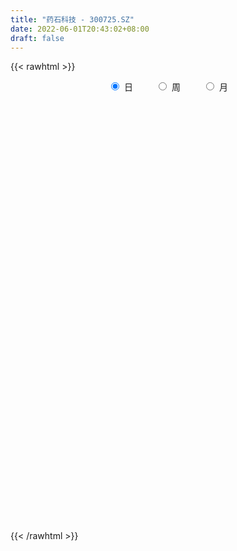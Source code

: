 ```yaml
---
title: "药石科技 - 300725.SZ"
date: 2022-06-01T20:43:02+08:00
draft: false
---
```

{{< rawhtml >}}
    <div style="text-align: center">
        <label style="padding: 1rem;"><input style="margin-right: .5rem" type="radio" name="period" value="D" checked onclick="period_change(this)">日</label>
        <label style="padding: 1rem;"><input style="margin-right: .5rem" type="radio" name="period" value="W" onclick="period_change(this)">周</label>
        <label style="padding: 1rem;"><input style="margin-right: .5rem" type="radio" name="period" value="M" onclick="period_change(this)">月</label>
    </div>
    <div id="chart" style="height: 700px;"></div> 
    <script type="text/javascript">
        const D_v = [33863.08,26511.89,34004.11,22680.27,19001.5,31958.99,26882.99,28673.22,31084.97,33733.54,23277.93,32122.36,61059.12,31422.65,27610.9,34484.71,32887.93,26467.72,24518.94,22351.27,29110.18,37758.48,31054.78,33489.51,24649.43,28456.05,25084.94,26660.02,32921.06,39202.74,39012.94,80985.66,44594.82,35699.3,26377.48,49753.84,26483.76,27210.29,22604.46,28954.74,23092.32,17943.94,22964.27,22044.1,27056.85,60552.23,37152.5,35891.63,32880.86,24585.63,102450.79,69975.99,49350.46,51560.68,50625.31,36032.06,26279.16,20526.63,27777.16,26696.33,27755.58,32723.06,32076.69,22587.99,27337.41,27188.07,42184.66,21292.54,24043.1,20865.3,26245.89,21881.03,32505.96,24417.13,18939.12,62160.14,29836.85,28473.75,23714.11,29894.5,26989.0,47034.22,41536.75,32042.44,48394.99,37348.62,28543.33,33649.68,31289.78,30322.82,24349.72,27334.12,40209.47,41960.39,29794.67,23661.32,19296.4,27483.8,28466.71,31708.4,25292.65,18310.23,23086.6,17320.75,22036.06,28480.19,93947.36,110498.97,82255.57,69949.87,52779.62,53476.63,53410.9,39421.12,43450.33,52734.88,54683.89,38809.81,36227.69,27067.04,32499.01,18169.28,17240.73,35943.45,19584.75,22825.17,42680.63,64158.82,34097.51,27863.35,22816.56,22158.96,18018.3,14157.76,14060.14,33334.89,28269.12,37800.67,43109.03,23526.66,59984.28,47240.19,44462.32,37731.23,23178.33,22286.21,16206.17,15676.29,20466.06,37046.97,19486.42,21003.22,20562.58,67608.03,36788.88,29917.49,51759.88,33339.56,19161.99,24399.79,17066.66,15600.27,21943.49,27161.33,24873.52,47474.36,29528.84,23636.18,22722.02,29616.78,86644.65,68165.99,51878.36,43757.55,43900.66,41783.85,37637.4,46898.64,104252.38,58366.0,32897.0,28789.57,35393.53,28188.91,31121.13,41818.99,85566.69,47844.08,51438.17,38605.17,32824.88,46353.08,34165.46,33700.43,48685.94,48281.82,37250.54,28517.8,35624.86,51614.7,86222.91,101995.35,119822.72,73591.98,129799.42,110809.29,77517.84,50670.87,42706.6,49392.16,47778.8,48710.85,30965.63,36932.53,55089.48,29900.53,33530.29,32636.33,32575.61,35033.29,31898.6,35452.64,30080.77,26498.05,30109.9,35258.56,34052.29,34802.78,45953.29,69035.18,29331.45,21889.04,20508.83,20154.31,43848.21,42595.47,28576.29,44102.29,37229.22,19631.12,18597.55,44824.62,29921.08,33760.11,22304.83,23032.54,31535.16,20067.63,35166.1,25462.23]
const D_histogram = [0.0,-0.0357378917,0.1697317132,0.1208344326,0.0481717036,-0.2443712016,-0.1980746546,0.0771315297,-0.2865152171,-0.7341144781,-0.8499030131,-0.3119229122,0.3166891099,0.8248430414,1.13452778,1.3801297725,1.2472662818,0.5762616769,0.4474064459,0.4962545578,0.8480739704,1.4651405333,1.8356094777,1.4880140568,1.209977565,1.0262853861,0.9945323997,0.5838826937,0.3024739282,-0.5080033585,-1.2024803316,-2.3575486734,-2.6766477978,-2.75399772,-2.615247183,-1.8905328598,-1.1972666402,-0.6256097308,-0.272950108,-0.1985867246,-0.0876723142,-0.0251951157,0.3508729346,0.2679940818,-0.190707401,-1.1527715772,-1.6306066777,-1.2847749752,-0.5087232918,-0.1292299461,2.0153399583,3.6354554032,4.4883843249,4.8986875068,4.4104887191,4.0772985735,3.5048228471,2.8362983095,2.1170076021,1.6253316684,0.7872107833,-0.4607626193,-1.0222979397,-1.3030627007,-1.7156279039,-1.820228421,-1.1644042567,-0.7778057657,-1.0845201399,-1.3509429751,-1.581448223,-1.6997246266,-1.5231565536,-1.7546925901,-1.799581581,-0.2940660911,0.6141808907,0.7327465021,0.478019504,0.4514981672,0.5339114159,1.1979032285,1.7721500613,1.982864822,2.3700795847,2.4491039916,2.4286206761,2.4217165559,2.1775733631,1.8072466378,1.1727371128,1.0318360482,0.348920659,-0.7701789034,-1.6031956824,-1.8215677958,-2.1419765828,-1.7841601996,-1.8934291607,-1.2381667358,-1.0357059927,-1.0927583063,-1.2246621961,-1.167861201,-1.3453729544,-1.5367601779,-4.0092575735,-5.2985494981,-6.3549667372,-7.1662031177,-7.1037543106,-6.8400727781,-6.5684723919,-6.0556883059,-5.159753971,-4.1188633221,-2.8121234088,-1.5865557962,-0.519720678,0.3437436754,0.8556402017,1.1407323686,1.4607668692,1.5394511279,1.5051769694,1.6154488255,2.1476430804,2.8661861645,3.1244517577,3.244595709,3.270856223,2.8171787466,2.6352607137,2.1479357315,1.7770178783,2.0407349041,2.0940778336,1.6474234032,1.0257407209,0.5594544869,-0.3025487791,-0.5230330933,-0.5520373299,-0.9432611538,-0.8987675471,-0.7135612157,-0.7577570156,-0.6251581163,-0.4944875913,0.0166245578,0.334116747,0.7521629509,0.9626310999,-0.0193961668,-0.9219481423,-1.5459443375,-2.1282295436,-2.177383556,-2.060340408,-1.712294258,-1.4175972627,-1.1864249426,-0.6905000847,-0.217706449,-0.1168276471,-0.4436182789,-0.7459058714,-0.7593801161,-0.9103974757,-1.004253718,-1.4488284686,-1.9608984716,-1.8974760208,-1.8061124089,-1.6506836833,-1.5099017285,-1.4447800478,-1.1208768149,-0.2133245123,0.447534037,0.9410807621,1.2021866733,1.3522296867,1.3527900427,1.5347899223,1.5513540911,1.8644261791,2.0740101612,2.2381156912,2.2125936037,2.0402608485,1.7936955211,1.4271150362,0.9680902613,0.5112701585,0.5259757012,0.5872803308,0.439667495,0.0740332911,0.0438513429,0.4947171526,1.1234143074,1.7750862109,1.7762612846,2.3311687431,2.6856485447,2.4194644382,2.1517765035,1.8265421144,1.7461591759,1.4531649492,1.0989458747,0.6617895003,0.1698070282,-0.4153751864,-0.9667234707,-1.1804943992,-1.5408385502,-1.5596644841,-1.4103076926,-1.1103746028,-1.0489819218,-1.1047440264,-1.2221136379,-1.2625839893,-1.5702208397,-1.6152592144,-1.3945751445,-1.3628995899,-0.6932821093,-0.2393544071,0.0791073766,0.3934281778,0.61247473,0.9369777747,1.4526602784,1.7259746758,1.8584721272,1.7249625732,1.4922480748,1.3867559711,1.5797156531,1.5356757971,1.0196185462,0.7008602459,0.404729392,0.2962881746,0.1796703414,0.1944575692,0.1978529519]
const D_fast = [0.0,-0.0446723647,0.2032301686,0.1845414961,0.123921693,-0.2297140125,-0.2329361293,0.0615529375,-0.3737226135,-1.0048504941,-1.3331147823,-0.8731154095,-0.1653311099,0.5490335819,1.1423502655,1.7329847012,1.9119377809,1.3849985952,1.3679949757,1.5409067271,2.1047446322,3.0880963285,3.9174676424,3.9418757356,3.9663336351,4.0392128026,4.2560929162,3.9914138837,3.7856236002,2.8481454739,1.8530484179,0.1085929078,-0.8796681661,-1.6455175184,-2.160578777,-1.9084976689,-1.5145481093,-1.0992936325,-0.8148715367,-0.7901548345,-0.7011585027,-0.6449800831,-0.1811937991,-0.1970741315,-0.7034524646,-1.953709535,-2.8391963049,-2.8145583462,-2.1656874858,-1.8185016266,0.8299032674,3.358882563,5.333907566,6.9688826246,7.5833060166,8.2694405145,8.5731704998,8.6137205396,8.4236817327,8.3383387161,7.6970205269,6.3338564695,5.5167466641,4.9102162279,4.0687440488,3.5090864264,3.8738095265,4.0659565761,3.4881121669,2.8839535879,2.2580862843,1.7148787241,1.5106576587,0.8404484746,0.3456640885,1.7776630557,2.83945526,3.141207497,3.005985375,3.0923385799,3.3082296826,4.2716973023,5.2889816505,5.9954126167,6.9751472755,7.6664476803,8.2531195338,8.8516445526,9.1518947006,9.2333796348,8.8920543879,9.0091123354,8.413427111,7.1017828227,5.8679671232,5.1942030608,4.3383001281,4.2500764614,3.6674502102,4.0131709511,3.956705196,3.6264633058,3.188393867,2.9532295618,2.4393745698,1.8637973018,-1.6110144871,-4.2249437863,-6.8701027097,-9.4728898695,-11.1863796401,-12.6327163021,-14.0032340139,-15.0043720044,-15.3983761622,-15.3872013438,-14.7834922828,-13.9545636192,-13.0176586705,-12.0682583983,-11.3424518215,-10.7721765625,-10.0869503446,-9.6234033039,-9.2813832201,-8.7672491576,-7.6981441326,-6.2630545074,-5.2236759748,-4.2923830962,-3.4484085265,-3.1977913162,-2.7208941707,-2.67123522,-2.5978986037,-1.8239978518,-1.2471354639,-1.2819340436,-1.6471815456,-1.9736041579,-2.9112446186,-3.2624872062,-3.4295007753,-4.0565398876,-4.2367381677,-4.2299221402,-4.4635571941,-4.4872478237,-4.4801991966,-3.9649309081,-3.5639095322,-2.9578225905,-2.5066966665,-3.4935729749,-4.6266119861,-5.6370942656,-6.7514368576,-7.344936759,-7.742978713,-7.8230061275,-7.8827084479,-7.9481423634,-7.6248425266,-7.2064755032,-7.1348036131,-7.5724988147,-8.061262875,-8.2645821487,-8.6431988772,-8.988118549,-9.7949004167,-10.7971950377,-11.2081415921,-11.5683060824,-11.8255482776,-12.062241755,-12.3583150862,-12.314631057,-11.4604098825,-10.687667824,-9.9588509084,-9.3971983288,-8.9090978938,-8.5703400271,-8.0046426668,-7.6002399753,-6.8210613426,-6.0929748202,-5.3693403674,-4.841714054,-4.503981597,-4.3021230441,-4.31192477,-4.5289269795,-4.8579295428,-4.7117300748,-4.5036053625,-4.5413013245,-4.8884272056,-4.9076463181,-4.3331012202,-3.4235504886,-2.3281070324,-1.8828666375,-0.7451669933,0.2807249445,0.6194069476,0.8896631387,1.0210642783,1.3772211338,1.4475181444,1.3680355385,1.0963265391,0.6467958241,-0.0422301871,-0.835259339,-1.3441538673,-2.0897076559,-2.4984497108,-2.7016698425,-2.6793304034,-2.8801832028,-3.2121313141,-3.635029335,-3.9911456837,-4.691337744,-5.1401909224,-5.2681506385,-5.5771999815,-5.0809030282,-4.6868139277,-4.3485753,-3.9358974543,-3.5637322196,-3.0049847312,-2.1261371579,-1.4213290915,-0.8242136083,-0.5264825191,-0.3861349988,-0.1449381097,0.4429504855,0.7828295789,0.5216769645,0.3781337257,0.1831852198,0.148816046,0.0771157982,0.1405174183,0.193376039]
const D_slow = [0.0,-0.0089344729,0.0334984554,0.0637070635,0.0757499894,0.014657189,-0.0348614746,-0.0155785922,-0.0872073965,-0.270736016,-0.4832117693,-0.5611924973,-0.4820202198,-0.2758094595,0.0078224855,0.3528549286,0.6646714991,0.8087369183,0.9205885298,1.0446521692,1.2566706618,1.6229557952,2.0818581646,2.4538616788,2.7563560701,3.0129274166,3.2615605165,3.4075311899,3.483149672,3.3561488324,3.0555287495,2.4661415811,1.7969796317,1.1084802017,0.4546684059,-0.017964809,-0.3172814691,-0.4736839018,-0.5419214288,-0.5915681099,-0.6134861884,-0.6197849674,-0.5320667337,-0.4650682133,-0.5127450635,-0.8009379578,-1.2085896273,-1.529783371,-1.656964194,-1.6892716805,-1.1854366909,-0.2765728401,0.8455232411,2.0701951178,3.1728172976,4.1921419409,5.0683476527,5.7774222301,6.3066741306,6.7130070477,6.9098097435,6.7946190887,6.5390446038,6.2132789286,5.7843719527,5.3293148474,5.0382137832,4.8437623418,4.5726323068,4.234896563,3.8395345073,3.4146033507,3.0338142123,2.5951410647,2.1452456695,2.0717291467,2.2252743694,2.4084609949,2.5279658709,2.6408404127,2.7743182667,3.0737940738,3.5168315892,4.0125477947,4.6050676908,5.2173436887,5.8244988578,6.4299279967,6.9743213375,7.4261329969,7.7193172751,7.9772762872,8.064506452,7.8719617261,7.4711628055,7.0157708566,6.4802767109,6.034236661,5.5608793708,5.2513376869,4.9924111887,4.7192216121,4.4130560631,4.1210907629,3.7847475243,3.4005574798,2.3982430864,1.0736057119,-0.5151359724,-2.3066867519,-4.0826253295,-5.792643524,-7.434761622,-8.9486836985,-10.2386221912,-11.2683380218,-11.971368874,-12.368007823,-12.4979379925,-12.4120020737,-12.1980920232,-11.9129089311,-11.5477172138,-11.1628544318,-10.7865601895,-10.3826979831,-9.845787213,-9.1292406719,-8.3481277325,-7.5369788052,-6.7192647495,-6.0149700628,-5.3561548844,-4.8191709515,-4.374916482,-3.8647327559,-3.3412132975,-2.9293574467,-2.6729222665,-2.5330586448,-2.6086958396,-2.7394541129,-2.8774634454,-3.1132787338,-3.3379706206,-3.5163609245,-3.7058001784,-3.8620897075,-3.9857116053,-3.9815554659,-3.8980262791,-3.7099855414,-3.4693277664,-3.4741768081,-3.7046638437,-4.0911499281,-4.623207314,-5.167553203,-5.682638305,-6.1107118695,-6.4651111852,-6.7617174208,-6.934342442,-6.9887690542,-7.017975966,-7.1288805357,-7.3153570036,-7.5052020326,-7.7328014015,-7.983864831,-8.3460719482,-8.8362965661,-9.3106655713,-9.7621936735,-10.1748645943,-10.5523400265,-10.9135350384,-11.1937542421,-11.2470853702,-11.135201861,-10.8999316704,-10.5993850021,-10.2613275805,-9.9231300698,-9.5394325892,-9.1515940664,-8.6854875216,-8.1669849814,-7.6074560586,-7.0543076576,-6.5442424455,-6.0958185652,-5.7390398062,-5.4970172409,-5.3691997013,-5.237705776,-5.0908856933,-4.9809688195,-4.9624604967,-4.951497661,-4.8278183728,-4.546964796,-4.1031932433,-3.6591279221,-3.0763357364,-2.4049236002,-1.8000574906,-1.2621133648,-0.8054778362,-0.3689380422,-0.0056468049,0.2690896638,0.4345370389,0.4769887959,0.3731449993,0.1314641316,-0.1636594681,-0.5488691057,-0.9387852267,-1.2913621499,-1.5689558006,-1.831201281,-2.1073872876,-2.4129156971,-2.7285616944,-3.1211169043,-3.524931708,-3.8735754941,-4.2143003916,-4.3876209189,-4.4474595207,-4.4276826765,-4.3293256321,-4.1762069496,-3.9419625059,-3.5787974363,-3.1473037673,-2.6826857355,-2.2514450922,-1.8783830736,-1.5316940808,-1.1367651675,-0.7528462182,-0.4979415817,-0.3227265202,-0.2215441722,-0.1474721286,-0.1025545432,-0.0539401509,-0.0044769129]
const D_data = [['2021-05-21', 144.5, 146.21, 141.5, 147.89],['2021-05-24', 146.52, 145.65, 140.3, 148.0],['2021-05-25', 146.21, 149.19, 145.86, 152.88],['2021-05-26', 147.3, 146.55, 146.26, 150.2],['2021-05-27', 145.77, 146.0, 145.0, 147.63],['2021-05-28', 147.09, 142.18, 140.8, 147.3],['2021-05-31', 141.12, 145.58, 140.44, 145.6],['2021-06-01', 145.01, 149.27, 144.0, 149.86],['2021-06-02', 149.0, 140.93, 140.7, 149.79],['2021-06-03', 140.03, 137.24, 136.6, 141.76],['2021-06-04', 135.99, 139.18, 135.0, 141.8],['2021-06-07', 139.29, 147.98, 137.25, 147.98],['2021-06-08', 147.03, 152.21, 147.03, 158.98],['2021-06-09', 150.48, 154.19, 147.67, 155.99],['2021-06-10', 153.78, 154.69, 151.82, 155.7],['2021-06-11', 154.98, 156.43, 153.8, 158.6],['2021-06-15', 154.38, 153.12, 151.58, 157.49],['2021-06-16', 152.66, 145.03, 144.18, 153.99],['2021-06-17', 145.59, 150.19, 143.2, 150.74],['2021-06-18', 152.0, 152.72, 148.72, 153.5],['2021-06-21', 150.5, 158.31, 150.5, 159.59],['2021-06-22', 159.01, 165.4, 156.75, 165.68],['2021-06-23', 165.42, 166.58, 163.0, 168.5],['2021-06-24', 165.06, 159.3, 156.76, 166.98],['2021-06-25', 159.58, 159.93, 157.17, 163.0],['2021-06-28', 160.5, 161.17, 156.96, 161.99],['2021-06-29', 161.17, 163.75, 159.23, 165.8],['2021-06-30', 163.21, 158.91, 156.99, 164.0],['2021-07-01', 158.38, 159.5, 156.11, 164.0],['2021-07-02', 158.9, 150.31, 148.9, 158.9],['2021-07-05', 149.24, 147.45, 144.02, 152.5],['2021-07-06', 145.01, 135.62, 131.67, 148.8],['2021-07-07', 135.61, 140.38, 135.0, 141.88],['2021-07-08', 141.9, 140.36, 140.0, 145.44],['2021-07-09', 137.8, 141.19, 136.11, 143.0],['2021-07-12', 140.88, 149.1, 137.29, 150.97],['2021-07-13', 148.0, 151.29, 148.0, 153.39],['2021-07-14', 151.5, 152.41, 149.6, 156.57],['2021-07-15', 152.0, 151.74, 149.4, 153.98],['2021-07-16', 149.75, 149.14, 146.12, 153.13],['2021-07-19', 148.18, 149.9, 147.77, 152.52],['2021-07-20', 149.0, 149.63, 147.2, 152.57],['2021-07-21', 151.0, 154.8, 149.5, 155.8],['2021-07-22', 154.8, 150.02, 148.5, 155.44],['2021-07-23', 148.55, 143.8, 142.0, 149.88],['2021-07-26', 143.29, 133.0, 127.23, 143.59],['2021-07-27', 132.0, 133.9, 131.38, 139.38],['2021-07-28', 133.27, 142.5, 133.27, 143.36],['2021-07-29', 142.55, 149.99, 142.5, 150.8],['2021-07-30', 149.96, 147.66, 145.2, 149.96],['2021-08-02', 153.12, 177.19, 152.97, 177.19],['2021-08-03', 177.2, 183.0, 174.07, 185.0],['2021-08-04', 180.74, 183.4, 176.78, 184.6],['2021-08-05', 181.93, 185.26, 181.93, 191.48],['2021-08-06', 183.83, 177.9, 176.66, 186.47],['2021-08-09', 183.24, 181.55, 179.07, 185.0],['2021-08-10', 182.21, 179.8, 176.5, 184.39],['2021-08-11', 180.9, 178.55, 173.71, 181.0],['2021-08-12', 177.36, 177.0, 174.5, 180.62],['2021-08-13', 176.91, 179.0, 175.56, 181.33],['2021-08-16', 175.01, 172.99, 171.09, 178.68],['2021-08-17', 174.0, 163.3, 161.7, 174.0],['2021-08-18', 165.49, 167.35, 164.31, 172.29],['2021-08-19', 166.5, 168.56, 164.55, 170.58],['2021-08-20', 167.81, 164.67, 161.0, 168.58],['2021-08-23', 164.67, 166.5, 160.38, 170.88],['2021-08-24', 168.0, 177.07, 164.27, 180.36],['2021-08-25', 174.3, 176.45, 173.0, 177.88],['2021-08-26', 176.0, 167.9, 167.8, 176.0],['2021-08-27', 169.0, 166.5, 165.96, 173.5],['2021-08-30', 165.13, 165.0, 162.04, 170.5],['2021-08-31', 165.16, 164.66, 159.7, 166.69],['2021-09-01', 162.18, 167.68, 157.8, 171.4],['2021-09-02', 165.54, 161.5, 161.05, 167.97],['2021-09-03', 162.15, 162.0, 159.41, 165.19],['2021-09-06', 161.66, 184.86, 160.06, 190.0],['2021-09-07', 184.0, 184.36, 180.88, 185.98],['2021-09-08', 185.35, 178.12, 174.5, 185.97],['2021-09-09', 178.75, 173.91, 172.05, 182.5],['2021-09-10', 174.4, 176.75, 171.6, 178.74],['2021-09-13', 175.13, 179.05, 175.13, 185.77],['2021-09-14', 179.4, 189.48, 179.06, 193.75],['2021-09-15', 189.02, 193.38, 185.5, 199.88],['2021-09-16', 194.01, 193.0, 188.0, 197.5],['2021-09-17', 193.01, 199.2, 189.0, 208.0],['2021-09-22', 196.27, 199.24, 194.27, 209.08],['2021-09-23', 199.29, 200.9, 193.02, 204.5],['2021-09-24', 200.0, 203.82, 199.0, 209.5],['2021-09-27', 203.82, 202.97, 199.5, 210.8],['2021-09-28', 199.58, 202.35, 196.5, 209.7],['2021-09-29', 201.0, 198.59, 196.98, 205.8],['2021-09-30', 199.41, 204.68, 198.23, 208.3],['2021-10-08', 203.44, 197.35, 193.51, 208.5],['2021-10-11', 197.35, 187.96, 180.55, 200.79],['2021-10-12', 188.48, 186.39, 184.03, 195.5],['2021-10-13', 184.77, 190.9, 184.39, 194.33],['2021-10-14', 189.5, 187.53, 186.02, 193.33],['2021-10-15', 187.1, 195.45, 187.0, 196.6],['2021-10-18', 194.22, 189.62, 187.5, 196.43],['2021-10-19', 191.35, 200.2, 189.88, 202.5],['2021-10-20', 201.0, 196.67, 192.22, 202.5],['2021-10-21', 195.21, 193.65, 191.57, 199.8],['2021-10-22', 193.37, 191.92, 187.0, 195.37],['2021-10-25', 190.23, 193.73, 189.11, 195.97],['2021-10-26', 194.51, 190.02, 189.21, 199.8],['2021-10-27', 191.9, 188.2, 186.81, 194.4],['2021-10-28', 150.56, 150.56, 150.56, 155.0],['2021-10-29', 149.0, 151.69, 142.83, 152.5],['2021-11-01', 150.0, 143.6, 140.5, 150.73],['2021-11-02', 143.66, 135.97, 134.51, 143.67],['2021-11-03', 138.01, 138.7, 133.68, 138.8],['2021-11-04', 139.01, 135.8, 132.31, 139.29],['2021-11-05', 135.17, 131.02, 130.2, 139.38],['2021-11-08', 130.0, 129.93, 127.52, 132.39],['2021-11-09', 130.4, 132.68, 128.4, 133.0],['2021-11-10', 131.51, 134.49, 128.8, 135.68],['2021-11-11', 134.0, 139.75, 132.86, 141.42],['2021-11-12', 139.5, 142.1, 139.0, 144.38],['2021-11-15', 142.0, 143.71, 140.33, 147.96],['2021-11-16', 143.71, 144.55, 141.66, 146.59],['2021-11-17', 146.7, 142.6, 140.72, 149.7],['2021-11-18', 140.0, 141.0, 139.98, 145.0],['2021-11-19', 140.25, 142.45, 140.2, 142.75],['2021-11-22', 140.47, 140.09, 137.3, 141.4],['2021-11-23', 140.45, 138.45, 138.0, 141.0],['2021-11-24', 138.44, 140.21, 137.5, 141.65],['2021-11-25', 141.35, 147.31, 140.21, 148.98],['2021-11-26', 148.05, 153.7, 147.2, 161.72],['2021-11-29', 155.8, 151.74, 149.42, 158.85],['2021-11-30', 151.0, 152.46, 149.9, 153.06],['2021-12-01', 152.46, 153.28, 149.25, 156.58],['2021-12-02', 152.84, 147.64, 147.33, 154.18],['2021-12-03', 147.64, 150.7, 147.55, 153.5],['2021-12-06', 149.99, 146.25, 146.18, 150.88],['2021-12-07', 148.11, 146.3, 144.08, 148.99],['2021-12-08', 146.39, 154.91, 146.15, 156.18],['2021-12-09', 154.91, 154.28, 151.88, 156.99],['2021-12-10', 153.01, 148.0, 147.36, 153.42],['2021-12-13', 146.69, 143.58, 138.8, 146.69],['2021-12-14', 141.99, 142.84, 141.5, 147.3],['2021-12-15', 144.26, 134.01, 132.22, 144.35],['2021-12-16', 134.43, 138.4, 133.68, 140.95],['2021-12-17', 141.0, 139.29, 137.35, 145.89],['2021-12-20', 137.52, 132.58, 131.18, 139.9],['2021-12-21', 134.02, 135.9, 133.72, 136.98],['2021-12-22', 136.0, 137.15, 132.9, 137.98],['2021-12-23', 137.65, 133.55, 133.08, 138.0],['2021-12-24', 133.9, 134.91, 133.13, 136.62],['2021-12-27', 134.0, 134.59, 132.02, 136.3],['2021-12-28', 134.66, 140.34, 133.3, 142.17],['2021-12-29', 139.5, 139.74, 138.0, 143.38],['2021-12-30', 139.0, 142.89, 138.17, 143.38],['2021-12-31', 142.82, 142.17, 139.55, 143.34],['2022-01-04', 140.0, 125.01, 123.05, 140.0],['2022-01-05', 124.0, 120.0, 118.66, 124.0],['2022-01-06', 119.0, 117.8, 116.34, 119.99],['2022-01-07', 117.99, 112.95, 110.1, 118.79],['2022-01-10', 112.9, 115.49, 110.58, 117.76],['2022-01-11', 114.02, 115.28, 113.7, 116.33],['2022-01-12', 115.63, 117.08, 115.48, 118.92],['2022-01-13', 116.8, 116.0, 115.0, 118.8],['2022-01-14', 114.51, 114.64, 113.03, 116.5],['2022-01-17', 115.0, 118.2, 113.56, 118.26],['2022-01-18', 117.64, 119.18, 115.8, 123.43],['2022-01-19', 118.18, 114.94, 112.72, 118.18],['2022-01-20', 114.4, 107.73, 106.74, 115.39],['2022-01-21', 107.49, 104.82, 104.12, 108.5],['2022-01-24', 104.82, 105.92, 102.5, 106.85],['2022-01-25', 105.0, 101.99, 101.99, 106.63],['2022-01-26', 103.22, 100.15, 98.3, 103.22],['2022-01-27', 97.91, 92.14, 91.77, 99.36],['2022-01-28', 94.33, 86.1, 85.9, 94.5],['2022-02-07', 87.23, 89.25, 87.0, 91.89],['2022-02-08', 88.51, 87.17, 84.91, 89.5],['2022-02-09', 87.5, 85.83, 84.62, 87.64],['2022-02-10', 86.0, 83.7, 82.8, 86.0],['2022-02-11', 84.41, 80.59, 80.25, 84.6],['2022-02-14', 82.82, 82.28, 81.11, 84.99],['2022-02-15', 83.02, 90.8, 81.75, 93.6],['2022-02-16', 90.26, 90.46, 89.01, 93.0],['2022-02-17', 90.45, 90.48, 88.88, 92.12],['2022-02-18', 89.0, 88.94, 88.4, 90.6],['2022-02-21', 91.5, 88.2, 86.66, 91.66],['2022-02-22', 88.2, 86.38, 84.5, 88.49],['2022-02-23', 86.3, 88.92, 86.05, 89.67],['2022-02-24', 88.57, 87.29, 85.88, 91.5],['2022-02-25', 88.88, 92.0, 88.88, 97.94],['2022-02-28', 92.5, 92.5, 90.5, 94.51],['2022-03-01', 92.78, 93.55, 91.56, 95.8],['2022-03-02', 93.5, 92.29, 90.5, 93.55],['2022-03-03', 92.3, 90.65, 89.89, 92.62],['2022-03-04', 89.0, 89.22, 88.48, 91.85],['2022-03-07', 88.5, 86.5, 85.21, 89.2],['2022-03-08', 85.77, 83.26, 82.61, 88.01],['2022-03-09', 83.58, 80.62, 76.55, 84.33],['2022-03-10', 83.84, 84.99, 82.5, 86.36],['2022-03-11', 83.46, 85.49, 82.5, 87.44],['2022-03-14', 85.8, 82.33, 82.12, 86.3],['2022-03-15', 81.46, 77.7, 77.0, 82.98],['2022-03-16', 79.5, 80.17, 74.0, 80.99],['2022-03-17', 81.18, 86.86, 80.2, 90.77],['2022-03-18', 87.2, 92.0, 86.04, 94.29],['2022-03-21', 93.45, 96.31, 91.95, 97.73],['2022-03-22', 96.88, 90.8, 90.24, 96.88],['2022-03-23', 91.2, 100.42, 89.69, 107.66],['2022-03-24', 100.0, 102.0, 95.93, 104.17],['2022-03-25', 99.88, 96.21, 94.29, 99.88],['2022-03-28', 94.02, 96.36, 94.0, 99.8],['2022-03-29', 96.67, 95.48, 94.26, 97.93],['2022-03-30', 95.28, 98.8, 94.3, 98.99],['2022-03-31', 97.9, 96.38, 95.95, 101.95],['2022-04-01', 94.81, 94.9, 90.57, 96.28],['2022-04-06', 96.19, 92.47, 92.03, 96.6],['2022-04-07', 91.73, 89.66, 89.02, 93.45],['2022-04-08', 89.0, 85.53, 84.56, 89.75],['2022-04-11', 84.95, 82.35, 81.82, 84.96],['2022-04-12', 81.58, 83.64, 81.36, 84.0],['2022-04-13', 83.35, 79.1, 79.01, 83.37],['2022-04-14', 79.99, 81.0, 79.11, 82.27],['2022-04-15', 80.99, 82.11, 79.12, 83.68],['2022-04-18', 82.6, 84.0, 80.2, 84.53],['2022-04-19', 83.46, 80.88, 80.48, 84.1],['2022-04-20', 80.05, 78.28, 78.21, 80.76],['2022-04-21', 77.79, 75.78, 75.75, 79.48],['2022-04-22', 75.58, 74.95, 73.83, 76.32],['2022-04-25', 73.04, 69.1, 69.0, 73.04],['2022-04-26', 69.99, 69.68, 68.9, 72.8],['2022-04-27', 67.5, 71.75, 66.9, 72.11],['2022-04-28', 70.68, 68.38, 66.0, 71.14],['2022-04-29', 68.98, 76.84, 68.98, 77.95],['2022-05-05', 76.0, 76.18, 74.86, 77.3],['2022-05-06', 74.0, 75.88, 73.52, 76.8],['2022-05-09', 75.98, 77.11, 74.7, 78.69],['2022-05-10', 75.9, 77.16, 75.11, 79.23],['2022-05-11', 76.96, 80.0, 76.96, 83.1],['2022-05-12', 79.99, 85.1, 79.99, 87.67],['2022-05-13', 86.11, 85.0, 84.1, 87.0],['2022-05-16', 88.61, 85.36, 84.6, 92.28],['2022-05-17', 85.47, 83.11, 81.38, 85.98],['2022-05-18', 82.87, 81.87, 81.78, 84.74],['2022-05-19', 80.27, 83.46, 79.9, 83.87],['2022-05-20', 84.7, 88.44, 84.7, 89.0],['2022-05-23', 88.0, 86.99, 85.02, 88.97],['2022-05-24', 87.02, 80.49, 80.2, 88.0],['2022-05-25', 81.27, 81.33, 79.2, 81.86],['2022-05-26', 81.38, 80.35, 78.69, 81.5],['2022-05-27', 82.36, 81.86, 81.5, 85.86],['2022-05-30', 81.87, 81.32, 79.5, 83.17],['2022-05-31', 80.8, 82.83, 79.5, 83.44],['2022-06-01', 82.0, 82.89, 81.58, 83.6]]
const W_v = [22.0,106.0,1849.0,10333.0,372448.59,74977.18,196066.46,265195.27,153200.14,191116.22,168618.86,127211.86,106195.14,148048.0,68546.6,43112.07,137241.41,149001.61,120034.67,141114.57,120365.72,99400.9,116018.07,94517.01,75708.79,42633.8,69844.42,106692.56,136283.34,129420.39,65473.58,53059.79,63528.55,66801.52,64670.41,90950.56,88347.32,81192.25,50272.9,63028.1,45134.3,53139.88,71400.29,44122.06,57124.49,47557.3,27690.79,36041.87,53581.87,38728.85,58137.61,42537.12,56768.49,34047.36,29290.54,84764.86,48515.16,44429.94,32893.35,17380.98,22652.27,41132.99,71670.98,99513.39,59572.27,87284.32,73120.15,78044.24,105345.81,96527.91,116678.93,97626.74,98854.61,56882.34,98146.5,30681.24,73819.15,66225.94,87744.81,65717.68,42095.8,74975.95,154552.77,124545.56,139813.24,144042.03,198638.49,136750.89,86561.93,108944.85,140903.02,216879.35,216097.87,125742.43,93302.87,135210.59,160068.72,23478.36,131767.16,113030.06,85780.0,96550.12,102455.4,101746.1,108449.5,80726.82,86499.04,106184.19,92669.83,72841.76,75314.76,128182.18,155325.94,167795.89,179708.64,155978.52,183321.09,150563.06,145680.35,131867.58,145638.77,107478.76,125630.24,95622.89,127878.01,96890.02,103470.52,73903.02,124029.59,134787.73,137875.83,107996.66,96479.9,125126.18,163511.32,171098.68,129502.4,141982.44,121580.42,87240.48,139499.91,92435.81,78836.32,128217.09,125975.44,90318.02,68902.81,62940.27,52102.91,33342.84,97508.06,110459.41,87320.81,76747.13,110590.59,93667.41,68564.6,130361.31,81796.72,114320.89,114924.28,92173.43,146090.19,123743.68,144540.95,138493.13,115787.68,56066.82,76783.63,129609.65,113351.81,126325.88,97148.63,252002.69,134572.75,90859.64,98024.8,127384.58,172422.26,78305.67,133518.29,144158.9,134156.76,143652.65,186699.74,106225.86,156062.38,152324.81,226670.2,155007.09,113101.48,191062.85,323963.23,137311.34,142480.73,135573.67,123989.13,174079.35,195997.4,99541.63,113296.44,40209.47,142196.58,126864.59,272283.33,311872.59,229100.03,131203.75,185192.82,124954.68,127622.58,218322.48,115078.23,118565.25,186074.28,109568.27,150981.54,230785.62,218957.82,271203.59,222089.25,217065.38,202084.19,303975.62,511541.25,239259.28,122987.64,163676.05,154039.96,219102.1,51220.49,155683.11,164384.8,140553.72,80695.96]
const W_histogram = [0.0,0.248914416,0.792828532,1.735744504,2.7975489057,3.4830808699,4.2098617541,4.321904475,4.3651328781,4.4240692618,4.0764080125,3.332229958,1.9043808922,0.6176094778,-0.5004269231,-1.0837045938,-1.3307895766,-1.0046781301,-1.0468385174,-1.2521830116,-1.0463569599,-0.8378837107,-0.8096393429,-1.0248268236,-1.015739021,-1.0658730475,-1.0730191477,-0.8658722355,-0.5599782655,-0.9311344199,-1.1899501943,-1.5192436496,-1.6381137867,-1.5444388765,-1.5050531882,-1.1411354284,-0.8779161379,-0.8825054095,-1.1794098854,-1.3231867678,-1.4950376257,-1.5227926109,-1.3090480583,-1.0679610641,-0.9222146245,-0.8267223297,-0.6778709244,-0.815790473,-0.7833279639,-0.6909913669,-0.401210613,-0.3535107789,-0.1561800351,-0.1980331703,-0.2104456479,-0.0190269835,0.1081691434,0.0370517027,-0.0310234172,-0.1288945726,-0.1877502946,-0.0938113133,0.3009991396,0.612586835,0.8636823089,1.3031277791,1.7255755864,1.8056046304,2.3436424889,2.778374845,2.789483196,2.5097143352,2.0599510271,1.6721732052,1.502198518,0.9880494293,0.3826899001,-0.0475746818,-0.629533006,-0.7519804577,-1.0514586518,-1.0847497165,-1.2217811693,-1.2487962166,-1.1492028223,-1.3779379151,-1.8139880826,-1.9170351811,-1.8246166105,-1.6186982142,-0.9941108101,-0.4329532005,0.1026352574,0.3509332617,0.4641232043,0.6923503916,1.3082973888,1.4903213533,1.1728834226,1.0118967006,0.6391677114,0.3977008888,0.2066644521,-0.2518164753,-0.4928057949,-0.8305851949,-0.9248486078,-0.8226853461,-0.7855617062,-0.83000474,-0.7063234221,-0.2700407371,-0.1841960808,-0.1432943052,0.0106487498,0.2841729164,0.9933565179,1.3366145699,1.669003845,1.176895181,0.553593516,0.2723113826,-0.1458820924,-0.2117662497,-0.1253902038,-0.2280076688,-0.2117998488,0.0002506457,0.247851507,0.4256560824,0.9416014215,1.5239608136,1.7281550497,1.7975042933,2.253152546,2.8207979841,3.1618236683,2.9543505564,2.3841614607,2.2187315496,1.3726455294,0.5068182053,0.2633233067,0.7700562745,0.7360597808,-0.022541482,-0.5186423251,-1.0424232205,-1.1237549548,-0.7673150556,0.0335802204,-0.1109187896,-0.088691948,-0.2829476505,-0.9333653377,-1.5635245034,-2.1954298144,-2.146826722,-2.1582177799,-1.6038647449,-1.1380118341,-0.5325079587,0.6100287009,0.8253476826,2.2457197795,2.686739919,3.7662330125,5.2180435719,4.482304084,3.0669134077,1.1111316097,-0.3481016042,-1.3486323084,-1.8152042008,-1.9499164214,-1.3762568877,-1.3048516672,0.1080067623,0.5497943811,-0.1142463363,0.0506232377,0.3823023996,0.2297461509,-0.1531136657,0.6324035167,0.769999049,1.1894107635,0.6867109563,-0.337254455,-0.5441248971,-1.0749081332,-1.1913166588,0.6443244067,1.7461297312,1.3415362387,1.0422064258,0.4182040002,0.850951166,2.4128197033,3.4571556617,3.8745324365,3.345566251,2.5900846056,1.6223049358,-1.7736122367,-5.2611034399,-6.5849694747,-7.1530729805,-6.5057824143,-6.0252121463,-5.6414532424,-5.7091772483,-5.766988937,-5.0595754518,-6.2261540166,-6.5193658639,-6.9694800802,-8.0464342836,-8.5984531378,-7.8884045098,-6.7441545287,-5.7450628904,-4.9368603441,-3.6259257145,-2.2071261229,-1.1423376992,-0.8670213375,-0.7192720916,-0.8962633981,-0.6879249918,-0.4293032517,0.4915382491,1.4155695879,1.6504816448,1.9230432482]
const W_fast = [0.0,0.3111430199,1.053264269,2.430116367,4.1913079951,5.7476101768,7.5268564995,8.7193753392,9.8538869618,11.0188406609,11.6902814148,11.7791608497,10.827407007,9.6950379621,8.4518948304,7.5976910113,7.0179086343,7.0928505483,6.7889805316,6.2705902845,6.2148270963,6.2138294178,6.0396639498,5.5682697632,5.3234228106,5.0068205223,4.7314196351,4.7220984884,4.8879978921,4.2840581327,3.7277548097,3.018650442,2.4902518583,2.1978170493,1.8609394405,1.9395733432,1.9833135992,1.7580979753,1.1663410281,0.6917674537,0.1461571894,-0.2622959486,-0.3758134106,-0.4017166824,-0.4865238989,-0.5977121866,-0.6183285124,-0.9601956791,-1.1235651611,-1.2039764057,-1.0144983051,-1.0551761657,-0.8968904307,-0.9882518585,-1.053275748,-0.8666138296,-0.7123754167,-0.7742299319,-0.850060906,-0.9801557045,-1.0859490002,-1.0154628472,-0.5454026094,-0.0806682053,0.3863478458,1.1515752608,2.0054169648,2.5368471663,3.660795647,4.7901217143,5.4986008643,5.8462605874,5.9114850361,5.9417505154,6.1473254577,5.8801887264,5.3705016722,4.9283434199,4.1890018441,3.878559278,3.316216421,3.0117379272,2.5692611821,2.2300470806,2.0423397694,1.4691201977,0.5795730097,-0.0027328842,-0.3664684662,-0.5652246234,-0.1891649218,0.2637543876,0.8250016599,1.1610329796,1.3902537232,1.7915685084,2.7345898528,3.2891941557,3.2649770807,3.3569645338,3.1440274724,3.001985872,2.8626155483,2.3411805022,1.9769897338,1.4315640351,1.1060884702,1.0025803954,0.8433136087,0.59136939,0.5384698524,0.907242353,0.9470379891,0.9521161885,1.1087214309,1.4532888267,2.4108115575,3.088223252,3.8378634884,3.6399786196,3.1550753336,2.9418710459,2.4872070478,2.368381328,2.423409823,2.2637904408,2.2270482987,2.4391614546,2.7487251926,3.0329437886,3.7842894831,4.7476390786,5.3838720771,5.9025973941,6.9215337832,8.1943787174,9.3258603186,9.8569748458,9.8828261154,10.2720790916,9.7691544537,9.030031681,8.8523676091,9.5516146455,9.7016330969,8.9373964637,8.3116350393,7.5272483388,7.1649778658,7.3295890011,8.1388793322,7.9666506248,7.9667044794,7.7017118643,6.8179528426,5.7969125511,4.6161497865,4.1280461984,3.5771006955,3.7304875443,3.9118374965,4.3842143822,5.6792582171,6.1009141195,8.0827161612,9.1954212804,11.2164726271,13.9727940795,14.3576306126,13.7089682882,12.0309693926,10.4847107776,9.1470219963,8.2266490538,7.6044577278,7.8340530396,7.5792453433,9.0191054633,9.5983416774,8.9057393759,9.0832647594,9.5105195212,9.4153998102,8.9942615772,9.9378796388,10.2679749333,10.9847393386,10.6537172706,9.5454382455,9.2025365792,8.4030263098,7.9887886194,9.9855107866,11.5238485439,11.4546391111,11.4158609046,10.896409479,11.5418944364,13.7069678994,15.6155927734,17.0016026572,17.3090280345,17.2010675405,16.6388641046,12.799543873,7.9967768098,5.0266684064,2.6702966554,1.691141618,0.6654088495,-0.3611955572,-1.8562138752,-3.3557727981,-3.9132531759,-6.6363702448,-8.5594235582,-10.7519077944,-13.8404705688,-16.5421027074,-17.8041552069,-18.3459438579,-18.7831179423,-19.209130482,-18.8046772811,-17.9376592202,-17.1584552212,-17.0998941939,-17.1319629709,-17.5330201269,-17.4966629685,-17.3453670414,-16.3016409783,-15.0237172426,-14.3761847745,-13.622862359]
const W_slow = [0.0,0.062228604,0.260435737,0.694371863,1.3937590894,2.2645293069,3.3169947454,4.3974708642,5.4887540837,6.5947713991,7.6138734023,8.4469308918,8.9230261148,9.0774284843,8.9523217535,8.6813956051,8.3486982109,8.0975286784,7.835819049,7.5227732961,7.2611840561,7.0517131285,6.8493032927,6.5930965868,6.3391618316,6.0726935697,5.8044387828,5.5879707239,5.4479761576,5.2151925526,4.917705004,4.5378940916,4.1283656449,3.7422559258,3.3659926288,3.0807087716,2.8612297372,2.6406033848,2.3457509134,2.0149542215,1.6411948151,1.2604966624,0.9332346478,0.6662443817,0.4356907256,0.2290101432,0.0595424121,-0.1444052062,-0.3402371971,-0.5129850389,-0.6132876921,-0.7016653868,-0.7407103956,-0.7902186882,-0.8428301002,-0.847586846,-0.8205445602,-0.8112816345,-0.8190374888,-0.851261132,-0.8981987056,-0.9216515339,-0.846401749,-0.6932550403,-0.4773344631,-0.1515525183,0.2798413783,0.7312425359,1.3171531581,2.0117468694,2.7091176684,3.3365462522,3.851534009,4.2695773103,4.6451269398,4.8921392971,4.9878117721,4.9759181017,4.8185348502,4.6305397357,4.3676750728,4.0964876437,3.7910423513,3.4788432972,3.1915425916,2.8470581128,2.3935610922,1.9143022969,1.4581481443,1.0534735907,0.8049458882,0.6967075881,0.7223664025,0.8100997179,0.926130519,1.0992181168,1.426292464,1.7988728024,2.092093658,2.3450678332,2.504859761,2.6042849832,2.6559510962,2.5929969774,2.4697955287,2.26214923,2.030937078,1.8252657415,1.6288753149,1.42137413,1.2447932744,1.1772830902,1.13123407,1.0954104937,1.0980726811,1.1691159102,1.4174550397,1.7516086821,2.1688596434,2.4630834386,2.6014818176,2.6695596633,2.6330891402,2.5801475778,2.5488000268,2.4917981096,2.4388481474,2.4389108088,2.5008736856,2.6072877062,2.8426880616,3.223678265,3.6557170274,4.1050931007,4.6683812372,5.3735807333,6.1640366503,6.9026242894,7.4986646546,8.053347542,8.3965089244,8.5232134757,8.5890443024,8.781558371,8.9655733162,8.9599379457,8.8302773644,8.5696715593,8.2887328206,8.0969040567,8.1052991118,8.0775694144,8.0553964274,7.9846595148,7.7513181803,7.3604370545,6.8115796009,6.2748729204,5.7353184754,5.3343522892,5.0498493307,4.916722341,5.0692295162,5.2755664369,5.8369963817,6.5086813615,7.4502396146,8.7547505076,9.8753265286,10.6420548805,10.9198377829,10.8328123819,10.4956543048,10.0418532546,9.5543741492,9.2103099273,8.8840970105,8.911098701,9.0485472963,9.0199857122,9.0326415217,9.1282171216,9.1856536593,9.1473752429,9.3054761221,9.4979758843,9.7953285752,9.9670063142,9.8826927005,9.7466614762,9.4779344429,9.1801052782,9.3411863799,9.7777188127,10.1131028724,10.3736544788,10.4782054789,10.6909432704,11.2941481962,12.1584371116,13.1270702207,13.9634617835,14.6109829349,15.0165591688,14.5731561097,13.2578802497,11.611637881,9.8233696359,8.1969240323,6.6906209958,5.2802576852,3.8529633731,2.4112161388,1.1463222759,-0.4102162283,-2.0400576942,-3.7824277143,-5.7940362852,-7.9436495696,-9.9157506971,-11.6017893293,-13.0380550519,-14.2722701379,-15.1787515665,-15.7305330972,-16.016117522,-16.2328728564,-16.4126908793,-16.6367567288,-16.8087379768,-16.9160637897,-16.7931792274,-16.4392868305,-16.0266664193,-15.5459056072]
const W_data = [['2017-11-10', 5.3234, 6.3897, 5.3234, 6.3897],['2017-11-17', 7.0286, 10.2901, 7.0286, 10.2901],['2017-11-24', 11.3211, 16.5817, 11.3211, 16.5817],['2017-12-01', 18.2399, 26.7033, 18.2399, 26.7033],['2017-12-08', 29.3728, 35.6056, 26.2721, 35.6056],['2017-12-15', 38.0949, 38.4163, 36.1505, 39.1102],['2017-12-22', 36.0643, 46.2564, 34.9432, 49.361],['2017-12-29', 47.2364, 44.806, 44.3003, 53.0498],['2018-01-05', 44.9236, 48.5613, 42.5441, 49.7648],['2018-01-12', 47.8283, 53.43, 47.0404, 55.5782],['2018-01-19', 52.5284, 51.9796, 50.5684, 56.0564],['2018-01-26', 51.7444, 48.1693, 44.2964, 51.7444],['2018-02-02', 46.6484, 37.0482, 36.323, 46.7268],['2018-02-09', 36.5308, 33.7475, 32.4108, 37.1737],['2018-02-14', 34.316, 30.6703, 30.2156, 35.4371],['2018-02-23', 31.0662, 33.3791, 30.7879, 33.7868],['2018-03-02', 34.2062, 35.586, 33.6731, 37.9459],['2018-03-09', 35.7742, 43.2223, 35.4763, 44.9667],['2018-03-16', 43.5515, 39.6903, 37.6401, 44.7981],['2018-03-23', 39.263, 37.1462, 37.1462, 46.0996],['2018-03-30', 36.4563, 42.4343, 36.2603, 43.0772],['2018-04-04', 42.3677, 43.8573, 42.3677, 49.51],['2018-04-13', 43.0263, 42.5715, 40.9761, 46.6484],['2018-04-20', 41.5014, 39.2356, 39.2356, 45.5508],['2018-04-27', 39.5453, 41.5915, 38.8162, 42.599],['2018-05-04', 41.6307, 40.7879, 40.0549, 43.5868],['2018-05-11', 41.3759, 41.1603, 40.7409, 43.8652],['2018-05-18', 41.5523, 44.4242, 40.8271, 46.6484],['2018-05-25', 44.7777, 47.27, 43.9175, 48.1832],['2018-06-01', 48.9845, 38.7681, 38.1789, 49.3733],['2018-06-08', 39.21, 38.338, 37.7076, 40.7595],['2018-06-15', 38.1141, 35.4451, 35.3508, 38.5678],['2018-06-22', 34.9443, 36.2169, 32.1103, 36.4408],['2018-06-29', 36.2287, 38.0964, 35.233, 38.5737],['2018-07-06', 38.1023, 37.0595, 35.6513, 39.1628],['2018-07-13', 37.1243, 41.6197, 37.1243, 43.0043],['2018-07-20', 41.2368, 41.6728, 40.3942, 43.5522],['2018-07-27', 42.8511, 38.7033, 38.5972, 43.5228],['2018-08-03', 38.8859, 33.7483, 33.6187, 38.8859],['2018-08-10', 33.7424, 33.7777, 31.3503, 34.4435],['2018-08-17', 33.165, 31.6979, 31.6979, 34.5613],['2018-08-24', 31.5742, 31.9572, 30.3428, 32.5228],['2018-08-31', 32.2871, 34.5083, 31.9572, 36.5292],['2018-09-07', 34.5849, 35.2448, 33.925, 36.4114],['2018-09-14', 34.9502, 34.3787, 34.0252, 36.6117],['2018-09-21', 34.1725, 33.7483, 31.9336, 34.4671],['2018-09-28', 33.9368, 34.4965, 33.5833, 35.0386],['2018-10-12', 33.7011, 30.3251, 29.2941, 34.1136],['2018-10-19', 31.7274, 31.4976, 29.4885, 33.2887],['2018-10-26', 31.6979, 31.9336, 30.5196, 33.3358],['2018-11-02', 31.5094, 34.9266, 30.2368, 35.0563],['2018-11-09', 34.0664, 32.4108, 32.293, 34.7499],['2018-11-16', 32.1162, 34.6438, 31.8334, 34.9384],['2018-11-23', 34.5849, 31.8158, 31.7333, 34.5967],['2018-11-30', 31.4446, 31.7568, 30.932, 32.5817],['2018-12-07', 32.399, 34.5849, 31.9277, 34.8265],['2018-12-14', 34.4023, 34.5613, 33.2887, 35.5217],['2018-12-21', 34.5496, 32.1693, 31.203, 34.5496],['2018-12-28', 31.9159, 31.7156, 30.8554, 32.676],['2019-01-04', 31.4033, 30.7081, 29.4649, 31.804],['2019-01-11', 30.9379, 30.5196, 30.2309, 31.8275],['2019-01-18', 30.6315, 32.2871, 29.4885, 32.5228],['2019-01-25', 32.399, 37.3423, 32.399, 37.3423],['2019-02-01', 39.1805, 38.4735, 37.2951, 39.864],['2019-02-15', 38.9036, 39.752, 38.444, 40.3707],['2019-02-22', 39.805, 44.8131, 39.7579, 45.3257],['2019-03-01', 44.5833, 48.1655, 44.5833, 49.3733],['2019-03-08', 48.6015, 46.7279, 45.9738, 50.9641],['2019-03-15', 47.4939, 55.9604, 47.4939, 57.6101],['2019-03-22', 56.0782, 59.6015, 55.383, 65.3991],['2019-03-29', 58.6412, 58.0755, 53.421, 63.331],['2019-04-04', 58.6647, 56.2609, 55.3889, 60.6385],['2019-04-12', 57.0327, 54.4992, 53.6213, 59.2716],['2019-04-19', 54.8233, 55.0825, 54.075, 57.0916],['2019-04-26', 54.8527, 58.2111, 52.3192, 58.5646],['2019-04-30', 57.2566, 53.7215, 53.7097, 58.6765],['2019-05-10', 50.6695, 50.7959, 48.4319, 53.5153],['2019-05-17', 50.0591, 51.0262, 49.8902, 53.8431],['2019-05-24', 50.4966, 46.8047, 44.7861, 50.7038],['2019-05-31', 47.1271, 50.7729, 46.2674, 51.2718],['2019-06-06', 50.3201, 47.3266, 46.8277, 50.6578],['2019-06-14', 47.5953, 49.5065, 46.9736, 52.7455],['2019-06-21', 49.8672, 47.3804, 44.5788, 50.1589],['2019-06-28', 46.9736, 47.8409, 43.9111, 49.353],['2019-07-05', 48.9922, 49.138, 48.4396, 52.7915],['2019-07-12', 49.5295, 44.0876, 43.9878, 49.7367],['2019-07-19', 41.3014, 38.7762, 38.3771, 41.4396],['2019-07-26', 38.5383, 40.296, 36.0745, 41.3245],['2019-08-02', 40.6644, 41.455, 40.3343, 42.9286],['2019-08-09', 41.6238, 42.4835, 40.5262, 43.9034],['2019-08-16', 42.7905, 49.069, 42.2302, 51.1797],['2019-08-23', 49.1227, 51.0262, 45.7916, 51.0262],['2019-08-30', 49.8902, 53.6512, 49.7828, 54.4187],['2019-09-06', 53.5975, 52.4692, 51.8091, 55.8387],['2019-09-12', 53.229, 52.2082, 51.4253, 55.0942],['2019-09-20', 51.8091, 55.1863, 49.8979, 56.9977],['2019-09-27', 55.8694, 63.3222, 54.3343, 63.5064],['2019-09-30', 62.5624, 61.4034, 60.4439, 62.6391],['2019-10-11', 60.6819, 56.1227, 51.2718, 62.1172],['2019-10-18', 56.5065, 57.9801, 53.4977, 60.1216],['2019-10-25', 57.6271, 54.8869, 54.2038, 59.3617],['2019-11-01', 54.4955, 55.6468, 53.3135, 57.8573],['2019-11-08', 55.9231, 55.7236, 54.8946, 58.9012],['2019-11-15', 55.2784, 50.9648, 50.9187, 55.2784],['2019-11-22', 51.0262, 51.8551, 50.5043, 55.831],['2019-11-29', 51.8551, 48.8771, 47.6644, 52.1008],['2019-12-06', 48.9692, 50.3584, 47.1271, 50.7806],['2019-12-13', 50.7038, 52.4155, 48.2861, 52.8299],['2019-12-20', 52.8223, 51.5788, 51.4023, 53.1753],['2019-12-27', 50.9648, 50.1052, 49.7981, 52.3617],['2020-01-03', 50.1128, 52.001, 49.3376, 53.3442],['2020-01-10', 51.433, 57.2203, 50.7806, 57.9494],['2020-01-17', 57.3354, 54.2269, 52.5766, 57.7192],['2020-01-23', 54.388, 54.035, 51.3332, 57.2433],['2020-02-07', 49.6446, 56.0843, 48.6315, 59.8222],['2020-02-14', 56.0843, 59.024, 54.1962, 60.0448],['2020-02-21', 59.1007, 67.8507, 59.047, 69.9845],['2020-02-28', 68.6183, 67.2827, 66.1698, 71.6884],['2020-03-06', 68.3113, 70.468, 65.9242, 73.2082],['2020-03-13', 70.0919, 61.1731, 58.8398, 71.8496],['2020-03-20', 61.695, 57.558, 53.8968, 62.7926],['2020-03-27', 56.0306, 60.0985, 54.7488, 62.1709],['2020-04-03', 59.1775, 56.9132, 53.5514, 59.5536],['2020-04-10', 58.3332, 60.2444, 57.2049, 63.2148],['2020-04-17', 60.1216, 62.4396, 58.5404, 63.7904],['2020-04-24', 62.524, 60.2444, 59.7148, 64.627],['2020-04-30', 60.5514, 61.6749, 57.6654, 64.9667],['2020-05-08', 61.4519, 65.0129, 60.9135, 65.3744],['2020-05-15', 66.2896, 67.1587, 65.1436, 69.6429],['2020-05-22', 67.1202, 68.0739, 66.6511, 74.4037],['2020-05-29', 68.8969, 75.1344, 66.9587, 76.065],['2020-06-05', 76.1496, 80.372, 75.7574, 81.1411],['2020-06-12', 81.3565, 79.5644, 76.911, 81.4103],['2020-06-19', 79.2876, 80.5874, 76.911, 83.0639],['2020-06-24', 80.7566, 89.1091, 79.8336, 94.0852],['2020-07-03', 89.2168, 96.0465, 88.8553, 99.3536],['2020-07-10', 97.0925, 98.8999, 88.4477, 99.892],['2020-07-17', 99.8228, 95.7773, 92.2932, 105.7373],['2020-07-24', 96.9771, 92.2932, 90.0013, 102.6916],['2020-07-31', 93.6776, 98.3307, 91.5241, 99.8536],['2020-08-07', 99.1306, 89.6706, 88.2246, 99.1306],['2020-08-14', 91.7779, 86.7402, 83.7946, 92.124],['2020-08-21', 84.6021, 93.0623, 84.6021, 95.4543],['2020-08-28', 95.3697, 104.8374, 90.7704, 106.9063],['2020-09-04', 104.9066, 101.2149, 99.3383, 108.0907],['2020-09-11', 102.7377, 91.5472, 87.5401, 102.7377],['2020-09-18', 91.9087, 92.4855, 89.9859, 94.0237],['2020-09-25', 93.4469, 89.9859, 89.7244, 95.2005],['2020-09-30', 88.3708, 94.2237, 86.9402, 95.1312],['2020-10-09', 96.1388, 100.8688, 96.1388, 101.5225],['2020-10-16', 101.5225, 110.4442, 100.3612, 112.9054],['2020-10-23', 111.6979, 101.4995, 99.9843, 115.0743],['2020-10-30', 101.0072, 104.3298, 99.3152, 109.0598],['2020-11-06', 105.145, 102.1455, 100.1689, 107.0371],['2020-11-13', 102.1455, 94.7698, 93.993, 109.8135],['2020-11-20', 94.9928, 91.6241, 88.9707, 95.685],['2020-11-27', 91.1396, 87.6786, 84.679, 92.0548],['2020-12-04', 87.4863, 93.8161, 84.7329, 94.9313],['2020-12-11', 94.216, 92.2932, 91.3088, 96.3234],['2020-12-18', 92.6701, 100.1381, 91.0319, 102.1994],['2020-12-25', 100.0612, 101.4379, 93.0623, 102.5993],['2020-12-31', 101.1149, 106.1372, 97.8, 106.1372],['2021-01-08', 105.7142, 118.3584, 103.1761, 123.5037],['2021-01-15', 120.1504, 111.7363, 108.8983, 126.1341],['2021-01-22', 113.4437, 133.3099, 112.2901, 137.9707],['2021-01-29', 133.3099, 128.949, 126.1264, 141.9777],['2021-02-05', 129.2105, 144.6696, 127.6723, 152.0915],['2021-02-10', 144.5158, 160.9748, 139.978, 163.1052],['2021-02-19', 163.0283, 140.7241, 134.8635, 163.7128],['2021-02-26', 138.4398, 130.8641, 126.5186, 143.6928],['2021-03-05', 133.7406, 118.1584, 113.0592, 135.0481],['2021-03-12', 118.4583, 116.974, 106.914, 121.1041],['2021-03-19', 116.0049, 116.8894, 109.3675, 122.2885],['2021-03-26', 115.6895, 119.7966, 90.9319, 119.8889],['2021-04-02', 120.7426, 122.2116, 116.7432, 128.0491],['2021-04-09', 122.2962, 132.2869, 117.097, 135.7326],['2021-04-16', 129.7412, 127.9569, 121.5886, 133.8021],['2021-04-23', 127.6723, 149.5919, 127.2877, 153.0529],['2021-04-30', 149.55, 144.0, 139.19, 150.0],['2021-05-07', 141.0, 131.0, 129.35, 142.28],['2021-05-14', 131.58, 141.3, 128.7, 144.5],['2021-05-21', 142.0, 146.21, 138.09, 147.89],['2021-05-28', 146.52, 142.18, 140.3, 152.88],['2021-06-04', 141.12, 139.18, 135.0, 149.86],['2021-06-11', 139.29, 156.43, 137.25, 158.98],['2021-06-18', 154.38, 152.72, 143.2, 157.49],['2021-06-25', 150.5, 159.93, 150.5, 168.5],['2021-07-02', 160.5, 150.31, 148.9, 165.8],['2021-07-09', 149.24, 141.19, 131.67, 152.5],['2021-07-16', 140.88, 149.14, 137.29, 156.57],['2021-07-23', 148.18, 143.8, 142.0, 155.8],['2021-07-30', 143.29, 147.66, 127.23, 150.8],['2021-08-06', 153.12, 177.9, 152.97, 191.48],['2021-08-13', 183.24, 179.0, 173.71, 185.0],['2021-08-20', 175.01, 164.67, 161.0, 178.68],['2021-08-27', 164.67, 166.5, 160.38, 180.36],['2021-09-03', 165.13, 162.0, 157.8, 171.4],['2021-09-10', 161.66, 176.75, 160.06, 190.0],['2021-09-17', 175.13, 199.2, 175.13, 208.0],['2021-09-24', 196.27, 203.82, 193.02, 209.5],['2021-09-30', 203.82, 204.68, 196.5, 210.8],['2021-10-08', 203.44, 197.35, 193.51, 208.5],['2021-10-15', 197.35, 195.45, 180.55, 200.79],['2021-10-22', 194.22, 191.92, 187.0, 202.5],['2021-10-29', 190.23, 151.69, 142.83, 199.8],['2021-11-05', 150.0, 131.02, 130.2, 150.73],['2021-11-12', 130.0, 142.1, 127.52, 144.38],['2021-11-19', 142.0, 142.45, 139.98, 149.7],['2021-11-26', 140.47, 153.7, 137.3, 161.72],['2021-12-03', 155.8, 150.7, 147.33, 158.85],['2021-12-10', 149.99, 148.0, 144.08, 156.99],['2021-12-17', 146.69, 139.29, 132.22, 147.3],['2021-12-24', 137.52, 134.91, 131.18, 139.9],['2021-12-31', 134.0, 142.17, 132.02, 143.38],['2022-01-07', 140.0, 112.95, 110.1, 140.0],['2022-01-14', 112.9, 114.64, 110.58, 118.92],['2022-01-21', 115.0, 104.82, 104.12, 123.43],['2022-01-28', 104.82, 86.1, 85.9, 106.85],['2022-02-11', 87.23, 80.59, 80.25, 91.89],['2022-02-18', 82.82, 88.94, 81.11, 93.6],['2022-02-25', 91.5, 92.0, 84.5, 97.94],['2022-03-04', 92.5, 89.22, 88.48, 95.8],['2022-03-11', 88.5, 85.49, 76.55, 89.2],['2022-03-18', 85.8, 92.0, 74.0, 94.29],['2022-03-25', 93.45, 96.21, 89.69, 107.66],['2022-04-01', 94.02, 94.9, 90.57, 101.95],['2022-04-08', 96.19, 85.53, 84.56, 96.6],['2022-04-15', 84.95, 82.11, 79.01, 84.96],['2022-04-22', 82.6, 74.95, 73.83, 84.53],['2022-04-29', 73.04, 76.84, 66.0, 77.95],['2022-05-06', 76.0, 75.88, 73.52, 77.3],['2022-05-13', 75.98, 85.0, 74.7, 87.67],['2022-05-20', 88.61, 88.44, 79.9, 92.28],['2022-05-27', 88.0, 81.86, 78.69, 88.97],['2022-06-02', 81.87, 82.89, 79.5, 83.6]]
const M_v = [7503.11,913494.39,709826.22,379625.3699999999,584355.28,385644.77,466770.2299999999,266967.72,347870.9400000001,260265.07,176494.64,161072.69,188061.02,210603.31,239522.61,220340.33,409061.3,382191.4300000001,293507.58,396170.08,672702.9999999999,715928.67,537802.9700000001,406804.54,413700.6199999999,397579.3099999999,487234.2800000001,669571.3099999998,586122.7100000001,494034.43,470596.1699999999,563019.77,581498.7099999998,467021.5900000001,372206.9900000001,328631.1199999999,365078.81,518067.55,552867.9500000001,378247.78,694387.6900000002,517705.35,517022.61,645958.6500000001,757965.4199999999,787455.89,658777.03,581553.97,919330.05,642582.36,677409.7100000001,760094.7400000001,1377370.7900000003,708516.6000000001,567075.8499999999,25462.23]
const M_histogram = [0.0,1.310125584,1.6543478555,1.5642278567,1.8817304398,1.9136952911,1.7771373774,1.3896145276,0.9198472416,0.4477551244,0.0983247395,-0.1922253024,-0.5313456678,-0.74655703,-0.4594016818,0.3545932654,1.4583341104,1.7665616754,1.645682123,1.2594917794,0.559313102,0.7729304466,1.3180809575,1.2424931846,0.5840254062,0.3183497234,0.1856919717,0.886981952,0.4841766042,0.5366330937,1.3447205187,3.0256780883,4.0317820684,4.6933497277,4.197335862,4.2163325118,2.7506017229,2.8441287364,4.0920622357,4.6552314064,3.8557641949,4.6158260469,4.7944461753,5.3381963707,4.5014937286,4.636000515,6.8307077258,4.2504089951,2.2336426356,-0.0351046111,-5.2643497557,-8.0763639803,-9.3683071071,-11.1130307446,-11.3954933361,-11.0990979889]
const M_fast = [0.0,1.6376569801,2.3954662154,2.6964031808,3.4843383738,3.9947270478,4.3024534785,4.2623342607,4.022528785,3.662375449,3.3375262489,2.9989198814,2.5269630991,2.1251124794,2.2974174071,3.2000606707,4.6683850433,5.4182530271,5.7087940055,5.6374766068,5.0771262049,5.4839761611,6.3586469114,6.5936824346,6.0812210077,5.8951327558,5.8088979971,6.7319334654,6.4501722686,6.6367870315,7.7810545862,10.2184316779,12.2324811751,14.0673862663,14.6207063661,15.6937861438,14.9157057857,15.7202649833,17.9912140415,19.7181910638,19.8826649011,21.7966832647,23.1739149369,25.052214225,25.3408850151,26.6343919302,30.5367760725,29.0190795905,27.56072389,25.2832004905,18.737867907,13.9067626873,10.2727427838,5.7497614601,2.6184255346,0.1400463845]
const M_slow = [0.0,0.327531396,0.7411183599,1.1321753241,1.602607934,2.0810317568,2.5253161011,2.872719733,3.1026815434,3.2146203245,3.2392015094,3.1911451838,3.0583087669,2.8716695094,2.7568190889,2.8454674053,3.2100509329,3.6516913517,4.0631118825,4.3779848274,4.5178131029,4.7110457145,5.0405659539,5.35118925,5.4971956016,5.5767830324,5.6232060253,5.8449515134,5.9659956644,6.1001539378,6.4363340675,7.1927535896,8.2006991067,9.3740365386,10.4233705041,11.477453632,12.1651040628,12.8761362469,13.8991518058,15.0629596574,16.0269007061,17.1808572178,18.3794687617,19.7140178543,20.8393912865,21.9983914152,23.7060683467,24.7686705954,25.3270812543,25.3183051016,24.0022176627,21.9831266676,19.6410498908,16.8627922047,14.0139188707,11.2391443734]
const M_data = [['2017-11-30', 5.3234, 24.2768, 5.3234, 24.2768],['2017-12-29', 26.7033, 44.806, 26.2721, 53.0498],['2018-01-31', 44.9236, 38.4555, 38.4163, 56.0564],['2018-02-28', 36.5347, 35.1274, 30.2156, 40.1254],['2018-03-30', 34.8295, 42.4343, 34.8295, 46.0996],['2018-04-27', 42.3677, 41.5915, 38.8162, 49.51],['2018-05-31', 41.6307, 41.007, 38.8977, 49.3733],['2018-06-29', 40.5887, 38.0964, 32.1103, 40.7595],['2018-07-31', 38.1023, 36.0932, 35.3508, 43.5522],['2018-08-31', 36.1698, 34.5083, 30.3428, 36.5292],['2018-09-28', 34.5849, 34.4965, 31.9336, 36.6117],['2018-10-31', 33.7011, 33.9191, 29.2941, 34.6438],['2018-11-30', 33.8425, 31.7568, 30.932, 35.0563],['2018-12-28', 32.399, 31.7156, 30.8554, 35.5217],['2019-01-31', 31.4033, 38.1259, 29.4649, 39.864],['2019-02-28', 38.9036, 48.0771, 38.2967, 49.3733],['2019-03-29', 48.1773, 58.0755, 45.9738, 65.3991],['2019-04-30', 58.6647, 53.7215, 52.3192, 60.6385],['2019-05-31', 50.6695, 50.7729, 44.7861, 53.8431],['2019-06-28', 50.3201, 47.8409, 43.9111, 52.7455],['2019-07-31', 48.9922, 42.3223, 36.0745, 52.7915],['2019-08-30', 42.2839, 53.6512, 40.5262, 54.4187],['2019-09-30', 53.5975, 61.4034, 49.8979, 63.5064],['2019-10-31', 60.6819, 56.6676, 51.2718, 62.1172],['2019-11-29', 56.3376, 48.8771, 47.6644, 58.9012],['2019-12-31', 48.9692, 52.4462, 47.1271, 53.1753],['2020-01-23', 52.4462, 54.035, 50.7806, 57.9494],['2020-02-28', 49.6446, 67.2827, 48.6315, 71.6884],['2020-03-31', 68.3113, 55.6468, 53.8968, 73.2082],['2020-04-30', 55.7389, 61.6749, 53.5514, 64.9667],['2020-05-29', 61.4519, 75.1344, 60.9135, 76.065],['2020-06-30', 76.1496, 95.5619, 75.7574, 97.4155],['2020-07-31', 96.1542, 98.3307, 88.4477, 105.7373],['2020-08-31', 99.1306, 103.2992, 83.7946, 108.0907],['2020-09-30', 106.0372, 94.2237, 86.9402, 106.9601],['2020-10-30', 96.1388, 104.3298, 96.1388, 115.0743],['2020-11-30', 105.145, 86.2788, 84.679, 109.8135],['2020-12-31', 86.2788, 106.1372, 86.2788, 106.1372],['2021-01-29', 105.7142, 128.949, 103.1761, 141.9777],['2021-02-26', 129.2105, 130.8641, 126.5186, 163.7128],['2021-03-31', 133.7406, 118.7814, 90.9319, 135.0481],['2021-04-30', 118.7814, 144.0, 117.097, 153.0529],['2021-05-31', 141.0, 145.58, 128.7, 152.88],['2021-06-30', 145.01, 158.91, 135.0, 168.5],['2021-07-30', 158.38, 147.66, 127.23, 164.0],['2021-08-31', 153.12, 164.66, 152.97, 191.48],['2021-09-30', 162.18, 204.68, 157.8, 210.8],['2021-10-29', 203.44, 151.69, 142.83, 208.5],['2021-11-30', 150.0, 152.46, 127.52, 161.72],['2021-12-31', 152.46, 142.17, 131.18, 156.99],['2022-01-28', 140.0, 86.1, 85.9, 140.0],['2022-02-28', 87.23, 92.5, 80.25, 97.94],['2022-03-31', 92.78, 96.38, 74.0, 107.66],['2022-04-29', 94.81, 76.84, 66.0, 96.6],['2022-05-31', 76.0, 82.83, 73.52, 92.28],['2022-06-30', 82.0, 82.89, 81.58, 83.6]]
        const D_a = [null,null,152.88,null,null,null,null,null,null,null,135.0,null,null,null,null,null,null,null,null,null,null,null,168.5,null,null,null,null,null,null,null,null,131.67,null,null,null,null,null,156.57,null,null,null,null,null,null,null,127.23,null,null,null,null,null,null,null,191.48,null,null,null,null,null,null,null,null,null,null,null,null,null,null,null,null,null,null,157.8,null,null,null,null,null,null,null,null,null,null,null,null,null,null,null,210.8,null,null,null,null,180.55,null,null,null,null,null,null,null,null,null,null,199.8,null,null,null,null,null,null,null,null,127.52,null,null,null,null,null,null,null,null,null,null,null,null,null,161.72,null,null,null,null,null,null,null,null,null,null,null,null,null,null,null,131.18,null,null,null,null,null,null,143.38,null,null,null,null,null,110.1,null,null,null,null,null,null,123.43,null,null,null,null,null,null,null,null,null,null,null,null,80.25,null,null,null,null,null,null,null,null,null,97.94,null,null,null,null,null,null,null,null,null,null,null,null,74.0,null,null,null,null,null,104.17,null,null,null,null,null,null,null,null,null,null,null,null,null,null,null,null,null,null,null,null,null,null,66.0,null,null,null,null,null,null,null,null,92.28,null,null,null,null,null,null,null,78.69,null,null,null,null]
const W_a = [null,null,null,null,null,null,null,null,null,null,56.0564,null,null,null,30.2156,null,null,null,null,null,null,49.51,null,null,null,null,null,null,null,null,null,null,32.1103,null,null,null,43.5522,null,null,null,null,30.3428,null,null,null,null,null,null,null,null,null,null,null,null,null,null,null,null,null,null,null,null,null,null,null,null,null,null,null,65.3991,null,null,null,null,null,null,null,null,null,null,null,null,null,null,null,null,null,36.0745,null,null,null,null,null,null,null,null,63.5064,null,null,null,null,null,null,null,null,null,47.1271,null,null,null,null,null,null,null,null,null,null,null,null,null,null,null,null,null,null,null,null,null,null,null,null,null,null,null,null,null,null,105.7373,null,null,null,83.7946,null,null,null,null,null,null,null,null,null,115.0743,null,null,null,null,84.679,null,null,null,null,null,null,null,null,null,null,null,163.7128,null,null,null,null,90.9319,null,null,null,null,null,null,null,null,null,null,null,null,168.5,null,null,null,null,127.23,null,null,null,null,null,null,null,null,210.8,null,null,null,null,null,127.52,null,null,null,null,null,null,143.38,null,null,null,null,null,null,null,null,null,null,null,null,null,null,null,66.0,null,null,null,null,null]
const M_a = [null,null,56.0564,null,null,null,null,null,null,null,null,29.2941,null,null,null,null,65.3991,null,null,null,null,null,null,null,null,47.1271,null,null,null,null,null,null,null,null,null,null,null,null,null,null,null,null,null,null,null,null,210.8,null,null,null,null,null,null,null,null,null]
        const D_b = [[{ coord: ['2021-05-25', 152.88] }, { coord: ['2021-07-26', 135.0] }],[{ coord: ['2021-08-05', 191.48] }, { coord: ['2021-10-26', 180.55] }],[{ coord: ['2021-11-08', 143.38] }, { coord: ['2021-12-29', 131.18] }],[{ coord: ['2022-02-11', 97.94] }, { coord: ['2022-05-16', 80.25] }]]
const W_b = [[{ coord: ['2018-01-19', 49.51] }, { coord: ['2019-12-06', 32.1103] }],[{ coord: ['2020-07-17', 105.7373] }, { coord: ['2021-03-26', 84.679] }],[{ coord: ['2021-06-25', 168.5] }, { coord: ['2021-12-31', 127.52] }]]
const M_b = [[{ coord: ['2018-01-31', 56.0564] }, { coord: ['2019-12-31', 47.1271] }]]
    </script>
{{< /rawhtml >}}